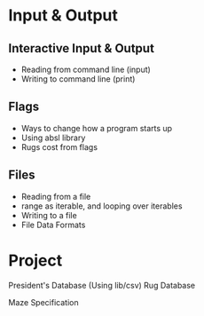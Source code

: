 # Input & Output

## Interactive Input & Output

* Reading from command line (input)
* Writing to command line (print)

## Flags

*   Ways to change how a program starts up
*   Using absl library
*   Rugs cost from flags

## Files

* Reading from a file
* range as iterable, and looping over iterables
* Writing to a file
* File Data Formats

# Project

President's Database (Using lib/csv)
Rug Database

Maze Specification
